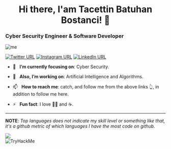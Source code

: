 
<h1 align="center">Hi there, I'am Tacettin Batuhan Bostanci! 👋</h1>
<h3>Cyber Security Engineer & Software Developer</h3>

<img src="Teklf.png" alt="me">

[![Twitter URL](https://img.shields.io/static/v1?color=red&label=Twitter%20&logo=twitter&logoColor=white&style=for-the-badge&message=Follow)](https://twitter.com/batuubstnc)
[![Instagram URL](https://img.shields.io/static/v1?color=red&label=Instagram&logo=Instagram&logoColor=white&style=for-the-badge&message=follow)](https://www.instagram.com/batuhanbstnc/?hl=tr)
[![LinkedIn URL](https://img.shields.io/static/v1?color=red&label=linkedin&logo=linkedin&logoColor=white&style=for-the-badge&message=Connect)](https://www.linkedin.com/in/tacettin-batuhan-bostanci-667270172/)

- 🎯 &nbsp; **I’m currently focusing on**: Cyber Security.

- 🔭 &nbsp; **Also, I’m working on**: Artificial Intelligence and Algorithms.

- 📫 &nbsp; **How to reach me**: catch, and follow me from the above links 👆, in addition to follow me here.

- ⚡ &nbsp; **Fun fact**: I love 🏋🏼 and ☕️.

<hr/>

**NOTE**: *Top languages does not indicate my skill level or something like that, it's a github metric of which languages I have the most code on github.*


![](https://komarev.com/ghpvc/?username=batuhanbostanci&color=red&style=plastic)
<br/>
<img src="https://tryhackme-badges.s3.amazonaws.com/batuhantbb.png" alt="TryHackMe">

<!--
<a href="https://github.com/batuhanbostanci/"><img align="center" src="https://github-readmestats.vercel.app/apiusername=batuhanbostanci&count_private=true&show_icons=true&theme=radical&hide_border=false" /></a> 
<a href="https://github.com/batuhanbostanci/">
  <img align="center" src="https://github-readme-stats.vercel.app/api/toplangs/username=batuhanbostanci&layout=compact&theme=radical&hide_border=false"/></a>
-->


<!--
**batuhanbostanci/batuhanbostanci** is a ✨ _special_ ✨ repository because its `README.md` (this file) appears on your GitHub profile.

Here are some ideas to get you started:

- 🔭 I’m currently working on ...
- 🌱 I’m currently learning ...
- 👯 I’m looking to collaborate on ...
- 🤔 I’m looking for help with ...
- 💬 Ask me about ...
- 📫 How to reach me: ...
- 😄 Pronouns: ...
- ⚡ Fun fact: ...
-->
